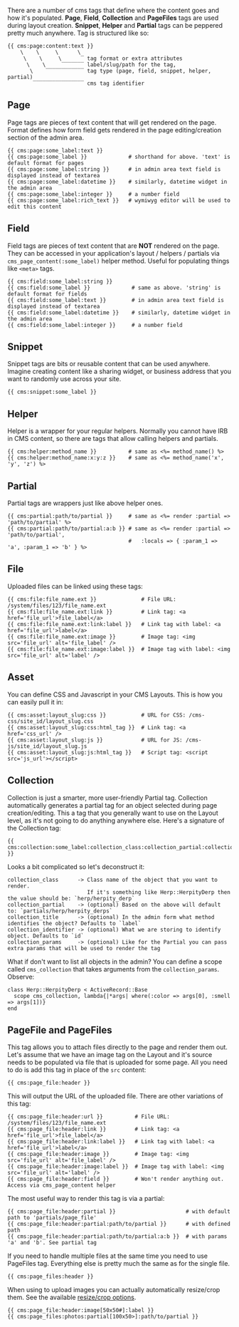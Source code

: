There are a number of cms tags that define where the content goes and how it's populated. **Page**, **Field**, **Collection** and **PageFiles** tags are used during layout creation. **Snippet**, **Helper** and **Partial** tags can be peppered pretty much anywhere. Tag is structured like so:
    
    {{ cms:page:content:text }}
        \    \     \      \ 
         \    \     \      ‾ tag format or extra attributes
          \    \     ‾‾‾‾‾‾‾ label/slug/path for the tag, 
           \    ‾‾‾‾‾‾‾‾‾‾‾‾ tag type (page, field, snippet, helper, partial)
            ‾‾‾‾‾‾‾‾‾‾‾‾‾‾‾‾ cms tag identifier
           
## Page
Page tags are pieces of text content that will get rendered on the page. Format defines how form field gets rendered in the page editing/creation section of the admin area.
    
    {{ cms:page:some_label:text }}
    {{ cms:page:some_label }}             # shorthand for above. 'text' is default format for pages
    {{ cms:page:some_label:string }}      # in admin area text field is displayed instead of textarea
    {{ cms:page:some_label:datetime }}    # similarly, datetime widget in the admin area
    {{ cms:page:some_label:integer }}     # a number field
    {{ cms:page:some_label:rich_text }}   # wymiwyg editor will be used to edit this content
    
## Field
Field tags are pieces of text content that are **NOT** rendered on the page. They can be accessed in your application's layout / helpers / partials via `cms_page_content(:some_label)` helper method. Useful for populating things like `<meta>` tags.
    
    {{ cms:field:some_label:string }}
    {{ cms:field:some_label }}             # same as above. 'string' is default format for fields
    {{ cms:field:some_label:text }}        # in admin area text field is displayed instead of textarea
    {{ cms:field:some_label:datetime }}    # similarly, datetime widget in the admin area
    {{ cms:field:some_label:integer }}     # a number field
    
## Snippet
Snippet tags are bits or reusable content that can be used anywhere. Imagine creating content like a sharing widget, or business address that you want to randomly use across your site.
    
    {{ cms:snippet:some_label }}
    
## Helper
Helper is a wrapper for your regular helpers. Normally you cannot have IRB in CMS content, so there are tags that allow calling helpers and partials.
    
    {{ cms:helper:method_name }}          # same as <%= method_name() %>
    {{ cms:helper:method_name:x:y:z }}    # same as <%= method_name('x', 'y', 'z') %>
    
## Partial
Partial tags are wrappers just like above helper ones.
    
    {{ cms:partial:path/to/partial }}     # same as <%= render :partial => 'path/to/partial' %>
    {{ cms:partial:path/to/partial:a:b }} # same as <%= render :partial => 'path/to/partial',
                                          #   :locals => { :param_1 => 'a', :param_1 => 'b' } %>
                                          
## File
Uploaded files can be linked using these tags:

    {{ cms:file:file_name.ext }}              # File URL: /system/files/123/file_name.ext
    {{ cms:file:file_name.ext:link }}         # Link tag: <a href='file_url'>file_label</a>
    {{ cms:file:file_name.ext:link:label }}   # Link tag with label: <a href='file_url'>label</a>
    {{ cms:file:file_name.ext:image }}        # Image tag: <img src='file_url' alt='file_label' />
    {{ cms:file:file_name.ext:image:label }}  # Image tag with label: <img src='file_url' alt='label' />
    
## Asset
You can define CSS and Javascript in your CMS Layouts. This is how you can easily pull it in:

    {{ cms:asset:layout_slug:css }}           # URL for CSS: /cms-css/site_id/layout_slug.css
    {{ cms:asset:layout_slug:css:html_tag }}  # Link tag: <a href='css_url' />
    {{ cms:asset:layout_slug:js }}            # URL for JS: /cms-js/site_id/layout_slug.js
    {{ cms:asset:layout_slug:js:html_tag }}   # Script tag: <script src='js_url'></script>

## Collection
Collection is just a smarter, more user-friendly Partial tag. Collection automatically generates a partial tag for an object selected during page creation/editing.
This a tag that you generally want to use on the Layout level, as it's not going to do anything anywhere else. Here's a signature of the Collection tag:
    
    {{ cms:collection:some_label:collection_class:collection_partial:collection_title:collection_identifier:collection_params }}
    
Looks a bit complicated so let's deconstruct it:

    collection_class      -> Class name of the object that you want to render.
                             If it's something like Herp::HerpityDerp then the value should be: `herp/herpity_derp`
    collection_partial    -> (optional) Based on the above will default to: `partials/herp/herpity_derps`
    collection_title      -> (optional) In the admin form what method identifies the object? Defaults to `label`
    collection_identifier -> (optional) What we are storing to identify object. Defaults to `id`
    collection_params     -> (optional) Like for the Partial you can pass extra params that will be used to render the tag
    
What if don't want to list all objects in the admin? You can define a scope called `cms_collection` that takes arguments from the `collection_params`. Observe:
    
    class Herp::HerpityDerp < ActiveRecord::Base
      scope cms_collection, lambda{|*args| where(:color => args[0], :smell => args[1])}
    end

## PageFile and PageFiles
This tag allows you to attach files directly to the page and render them out. Let's assume that we have an image tag on the Layout and it's source needs to be populated via file that is uploaded for some page. All you need to do is add this tag in place of the `src` content:
    
    {{ cms:page_file:header }}
    
This will output the URL of the uploaded file. There are other variations of this tag:
    
    {{ cms:page_file:header:url }}          # File URL: /system/files/123/file_name.ext
    {{ cms:page_file:header:link }}         # Link tag: <a href='file_url'>file_label</a>
    {{ cms:page_file:header:link:label }}   # Link tag with label: <a href='file_url'>label</a>
    {{ cms:page_file:header:image }}        # Image tag: <img src='file_url' alt='file_label' />
    {{ cms:page_file:header:image:label }}  # Image tag with label: <img src='file_url' alt='label' />
    {{ cms:page_file:header:field }}        # Won't render anything out. Access via cms_page_content helper
    
The most useful way to render this tag is via a partial:
    
    {{ cms:page_file:header:partial }}                      # with default path to 'partials/page_file'
    {{ cms:page_file:header:partial:path/to/partial }}      # with defined path
    {{ cms:page_file:header:partial:path/to/partial:a:b }}  # with params 'a' and 'b'. See partial tag
    
If you need to handle multiple files at the same time you need to use PageFiles tag. Everything else is pretty much the same as for the single file.
    
    {{ cms:page_files:header }}

When using to upload images you can actually automatically resize/crop them. See the available [resize/crop options](http://www.imagemagick.org/Usage/resize/#resize).

    {{ cms:page_file:header:image[50x50#]:label }}
    {{ cms:page_files:photos:partial[100x50>]:path/to/partial }}
    